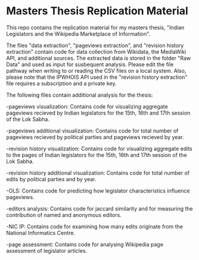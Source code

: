 # Masters Thesis Replication Material 

This repo contains the replication material for my masters thesis, "Indian Legislators and the Wikipedia Marketplace of Information". 

The files "data extraction", "pageviews extraction", and "revision history extraction" contain code for data collection from Wikidata, the MediaWiki API, and additional sources. The extracted data is stored in the folder "Raw Data" and used as input for susbequent analysis. Please edit the file pathway when writing to or reading the CSV files on a local system. Also, please note that the IPWHOIS API used in the "revision history extraction" file requires a subscription and a private key.    

The following files contain additional analysis for the thesis: 

-pageviews visualization: Contains code for visualizing aggregate pageviews recieved by Indian legislators for the 15th, 16th and 17th session of the Lok Sabha.

-pageviews additional visualization: Contains code for total number of pageviews recieved by political parties and pageviews recieved by year.

-revision history visualization: Contains code for visualizing aggregate edits to the pages of Indian legislators for the 15th, 16th and 17th session of the Lok Sabha.

-revision history additional visualization: Contains code for total number of edits  by political parties and by year.

-OLS: Contains code for predicting how legislator characteristics influence pageviews. 

-editors analysis: Contains code for jaccard similarity and for measuring the contribution of named and anonymous editors.

-NIC IP: Contains code for examining how many edits originate from the National Informatics Centre. 

-page assessment: Contains code for analysing Wikipedia page assessment of legislator articles. 
